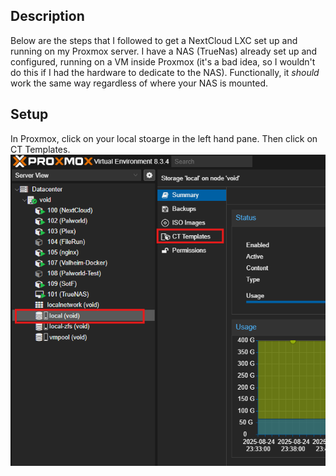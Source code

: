 ## Description

Below are the steps that I followed to get a NextCloud LXC set up and running on my Proxmox server. I have a NAS (TrueNas) already set up and configured, running on a VM inside Proxmox (it's a bad idea, so I wouldn't do this if I had the hardware to dedicate to the NAS). Functionally, it *should* work the same way regardless of where your NAS is mounted. 

## Setup

In Proxmox, click on your local stoarge in the left hand pane. Then click on CT Templates.
![Step 1](https://github.com/KalSyl/NextCloud-Proxmox-Configuration/blob/main/Tutorial_Pictures/Step_1.png?raw=true)
